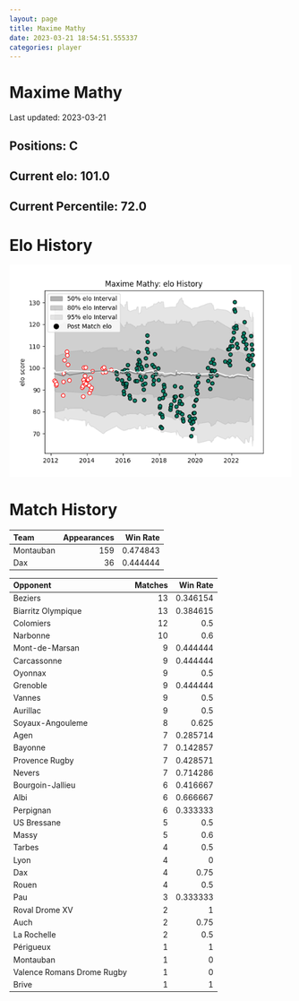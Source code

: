 ```yaml
---  
layout: page  
title: Maxime Mathy  
date: 2023-03-21 18:54:51.555337  
categories: player  
---
```

# Maxime Mathy


Last updated: 2023-03-21
## Positions: C

## Current elo: 101.0

## Current Percentile: 72.0

# Elo History


![elo history](history_MaximeMathy.png)
# Match History


| Team      |   Appearances |   Win Rate |
|:----------|--------------:|-----------:|
| Montauban |           159 |   0.474843 |
| Dax       |            36 |   0.444444 |

| Opponent                   |   Matches |   Win Rate |
|:---------------------------|----------:|-----------:|
| Beziers                    |        13 |   0.346154 |
| Biarritz Olympique         |        13 |   0.384615 |
| Colomiers                  |        12 |   0.5      |
| Narbonne                   |        10 |   0.6      |
| Mont-de-Marsan             |         9 |   0.444444 |
| Carcassonne                |         9 |   0.444444 |
| Oyonnax                    |         9 |   0.5      |
| Grenoble                   |         9 |   0.444444 |
| Vannes                     |         9 |   0.5      |
| Aurillac                   |         9 |   0.5      |
| Soyaux-Angouleme           |         8 |   0.625    |
| Agen                       |         7 |   0.285714 |
| Bayonne                    |         7 |   0.142857 |
| Provence Rugby             |         7 |   0.428571 |
| Nevers                     |         7 |   0.714286 |
| Bourgoin-Jallieu           |         6 |   0.416667 |
| Albi                       |         6 |   0.666667 |
| Perpignan                  |         6 |   0.333333 |
| US Bressane                |         5 |   0.5      |
| Massy                      |         5 |   0.6      |
| Tarbes                     |         4 |   0.5      |
| Lyon                       |         4 |   0        |
| Dax                        |         4 |   0.75     |
| Rouen                      |         4 |   0.5      |
| Pau                        |         3 |   0.333333 |
| Roval Drome XV             |         2 |   1        |
| Auch                       |         2 |   0.75     |
| La Rochelle                |         2 |   0.5      |
| Périgueux                  |         1 |   1        |
| Montauban                  |         1 |   0        |
| Valence Romans Drome Rugby |         1 |   0        |
| Brive                      |         1 |   1        |